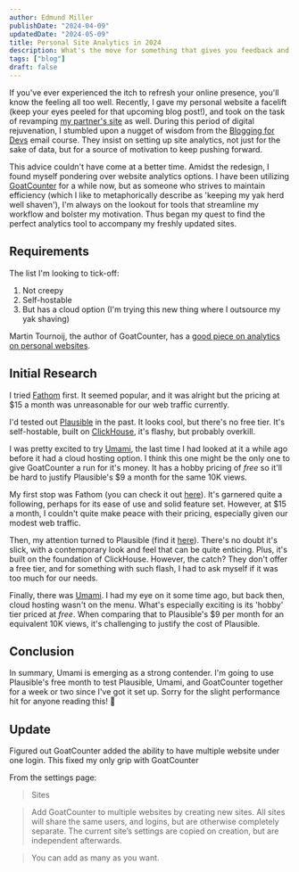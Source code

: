 ```yaml
---
author: Edmund Miller
publishDate: "2024-04-09"
updatedDate: "2024-05-09"
title: Personal Site Analytics in 2024
description: What's the move for something that gives you feedback and isn't creepy
tags: ["blog"]
draft: false
---
```


If you've ever experienced the itch to refresh your online presence, you'll know the feeling all too well. Recently, I gave my personal website a facelift (keep your eyes peeled for that upcoming blog post!), and took on the task of revamping [my partner's site](https://monimiller.com/) as well. During this period of digital rejuvenation, I stumbled upon a nugget of wisdom from the [Blogging for Devs](https://bloggingfordevs.com/) email course. They insist on setting up site analytics, not just for the sake of data, but for a source of motivation to keep pushing forward.

This advice couldn't have come at a better time. Amidst the redesign, I found myself pondering over website analytics options. I have been utilizing [GoatCounter](https://www.goatcounter.com) for a while now, but as someone who strives to maintain efficiency (which I like to metaphorically describe as 'keeping my yak herd well shaven'), I'm always on the lookout for tools that streamline my workflow and bolster my motivation. Thus began my quest to find the perfect analytics tool to accompany my freshly updated sites.

## Requirements

The list I'm looking to tick-off:

1. Not creepy
2. Self-hostable
3. But has a cloud option (I'm trying this new thing where I outsource my yak shaving)

Martin Tournoij, the author of GoatCounter, has a [good piece on analytics on personal websites](https://www.arp242.net/personal-analytics.html).

## Initial Research

I tried [Fathom](https://usefathom.com/ref/DYRELW) first. It seemed popular, and it was alright but the pricing at $15 a month was unreasonable for our web traffic currently.

I'd tested out [Plausible](https://plausible.io) in the past. It looks cool, but there's no free tier. It's self-hostable, built on [ClickHouse](https://clickhouse.com/), it's flashy, but probably overkill.

I was pretty excited to try [Umami](https://umami.is), the last time I had looked at it a while ago before it had a cloud hosting option. I think this one might be the only one to give GoatCounter a run for it's money. It has a hobby pricing of _free_ so it'll be hard to justify Plausible's $9 a month for the same 10K views.

My first stop was Fathom (you can check it out [here](https://usefathom.com/ref/DYRELW)). It's garnered quite a following, perhaps for its ease of use and solid feature set. However, at $15 a month, I couldn't quite make peace with their pricing, especially given our modest web traffic.

Then, my attention turned to Plausible (find it [here](https://plausible.io)). There's no doubt it's slick, with a contemporary look and feel that can be quite enticing. Plus, it's built on the foundation of ClickHouse. However, the catch? They don't offer a free tier, and for something with such flash, I had to ask myself if it was too much for our needs.

Finally, there was [Umami](https://umami.is). I had my eye on it some time ago, but back then, cloud hosting wasn't on the menu. What's especially exciting is its 'hobby' tier priced at _free_. When comparing that to Plausible's $9 per month for an equivalent 10K views, it's challenging to justify the cost of Plausible.

## Conclusion

In summary, Umami is emerging as a strong contender. I'm going to use Plausible's free month to test Plausible, Umami, and GoatCounter together for a week or two since I've got it set up. Sorry for the slight performance hit for anyone reading this! 😬

## **Update**

Figured out GoatCounter added the ability to have multiple website under one login. This fixed my only grip with GoatCounter

From the settings page:

> Sites

> Add GoatCounter to multiple websites by creating new sites. All sites will share the same users, and logins, but are otherwise completely separate. The current site’s settings are copied on creation, but are independent afterwards.

> You can add as many as you want.

